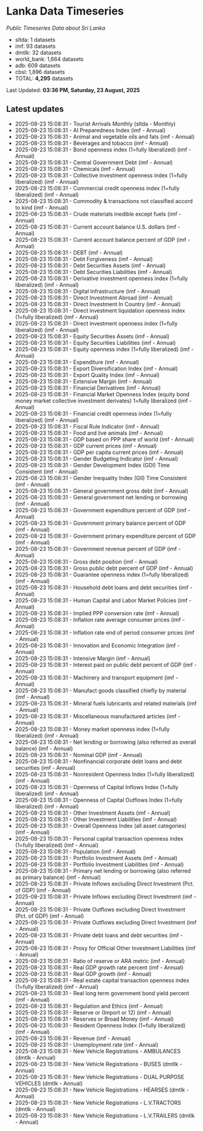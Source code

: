 # Lanka Data Timeseries
*Public Timeseries Data about Sri Lanka*

* sltda: 1 datasets
* imf: 93 datasets
* dmtlk: 32 datasets
* world_bank: 1,664 datasets
* adb: 609 datasets
* cbsl: 1,896 datasets
* TOTAL: **4,295** datasets

Last Updated: **03:36 PM, Saturday, 23 August, 2025**

## Latest updates

* 2025-08-23 15:08:31 - Tourist Arrivals Monthly (sltda - Monthly)
* 2025-08-23 15:08:31 - AI Preparedness Index (imf - Annual)
* 2025-08-23 15:08:31 - Animal and vegetable oils and fats (imf - Annual)
* 2025-08-23 15:08:31 - Beverages and tobacco (imf - Annual)
* 2025-08-23 15:08:31 - Bond openness index (1=fully liberalized) (imf - Annual)
* 2025-08-23 15:08:31 - Central Government Debt (imf - Annual)
* 2025-08-23 15:08:31 - Chemicals (imf - Annual)
* 2025-08-23 15:08:31 - Collective investment openness index (1=fully liberalized) (imf - Annual)
* 2025-08-23 15:08:31 - Commercial credit openness index (1=fully liberalized) (imf - Annual)
* 2025-08-23 15:08:31 - Commodity & transactions not classified accord to kind (imf - Annual)
* 2025-08-23 15:08:31 - Crude materials inedible except fuels (imf - Annual)
* 2025-08-23 15:08:31 - Current account balance U.S. dollars (imf - Annual)
* 2025-08-23 15:08:31 - Current account balance percent of GDP (imf - Annual)
* 2025-08-23 15:08:31 - DEBT (imf - Annual)
* 2025-08-23 15:08:31 - Debt Forgiveness (imf - Annual)
* 2025-08-23 15:08:31 - Debt Securities Assets (imf - Annual)
* 2025-08-23 15:08:31 - Debt Securities Liabilities (imf - Annual)
* 2025-08-23 15:08:31 - Derivative investment openness index (1=fully liberalized) (imf - Annual)
* 2025-08-23 15:08:31 - Digital Infrastructure (imf - Annual)
* 2025-08-23 15:08:31 - Direct Investment Abroad (imf - Annual)
* 2025-08-23 15:08:31 - Direct Investment In Country (imf - Annual)
* 2025-08-23 15:08:31 - Direct investment liquidation openness index (1=fully liberalized) (imf - Annual)
* 2025-08-23 15:08:31 - Direct investment openness index (1=fully liberalized) (imf - Annual)
* 2025-08-23 15:08:31 - Equity Securities Assets (imf - Annual)
* 2025-08-23 15:08:31 - Equity Securities Liabilities (imf - Annual)
* 2025-08-23 15:08:31 - Equity openness index (1=fully liberalized) (imf - Annual)
* 2025-08-23 15:08:31 - Expenditure (imf - Annual)
* 2025-08-23 15:08:31 - Export Diversification Index (imf - Annual)
* 2025-08-23 15:08:31 - Export Quality Index (imf - Annual)
* 2025-08-23 15:08:31 - Extensive Margin (imf - Annual)
* 2025-08-23 15:08:31 - Financial Derivatives (imf - Annual)
* 2025-08-23 15:08:31 - Financial Market Openness Index (equity bond money market collective investment derivates) 1=fully liberalized (imf - Annual)
* 2025-08-23 15:08:31 - Financial credit openness index (1=fully liberalized) (imf - Annual)
* 2025-08-23 15:08:31 - Fiscal Rule Indicator (imf - Annual)
* 2025-08-23 15:08:31 - Food and live animals (imf - Annual)
* 2025-08-23 15:08:31 - GDP based on PPP share of world (imf - Annual)
* 2025-08-23 15:08:31 - GDP current prices (imf - Annual)
* 2025-08-23 15:08:31 - GDP per capita current prices (imf - Annual)
* 2025-08-23 15:08:31 - Gender Budgeting Indicator (imf - Annual)
* 2025-08-23 15:08:31 - Gender Development Index (GDI) Time Consistent (imf - Annual)
* 2025-08-23 15:08:31 - Gender Inequality Index (GII) Time Consistent (imf - Annual)
* 2025-08-23 15:08:31 - General government gross debt (imf - Annual)
* 2025-08-23 15:08:31 - General government net lending or borrowing (imf - Annual)
* 2025-08-23 15:08:31 - Government expenditure percent of GDP (imf - Annual)
* 2025-08-23 15:08:31 - Government primary balance percent of GDP (imf - Annual)
* 2025-08-23 15:08:31 - Government primary expenditure percent of GDP (imf - Annual)
* 2025-08-23 15:08:31 - Government revenue percent of GDP (imf - Annual)
* 2025-08-23 15:08:31 - Gross debt position (imf - Annual)
* 2025-08-23 15:08:31 - Gross public debt percent of GDP (imf - Annual)
* 2025-08-23 15:08:31 - Guarantee openness index (1=fully liberalized) (imf - Annual)
* 2025-08-23 15:08:31 - Household debt loans and debt securities (imf - Annual)
* 2025-08-23 15:08:31 - Human Capital and Labor Market Policies (imf - Annual)
* 2025-08-23 15:08:31 - Implied PPP conversion rate (imf - Annual)
* 2025-08-23 15:08:31 - Inflation rate average consumer prices (imf - Annual)
* 2025-08-23 15:08:31 - Inflation rate end of period consumer prices (imf - Annual)
* 2025-08-23 15:08:31 - Innovation and Economic Integration (imf - Annual)
* 2025-08-23 15:08:31 - Intensive Margin (imf - Annual)
* 2025-08-23 15:08:31 - Interest paid on public debt percent of GDP (imf - Annual)
* 2025-08-23 15:08:31 - Machinery and transport equipment (imf - Annual)
* 2025-08-23 15:08:31 - Manufact goods classified chiefly by material (imf - Annual)
* 2025-08-23 15:08:31 - Mineral fuels lubricants and related materials (imf - Annual)
* 2025-08-23 15:08:31 - Miscellaneous manufactured articles (imf - Annual)
* 2025-08-23 15:08:31 - Money market openness index (1=fully liberalized) (imf - Annual)
* 2025-08-23 15:08:31 - Net lending or borrowing (also referred as overall balance) (imf - Annual)
* 2025-08-23 15:08:31 - Nominal GDP (imf - Annual)
* 2025-08-23 15:08:31 - Nonfinancial corporate debt loans and debt securities (imf - Annual)
* 2025-08-23 15:08:31 - Nonresident Openness Index (1=fully liberalized) (imf - Annual)
* 2025-08-23 15:08:31 - Openness of Capital Inflows Index (1=fully liberalized) (imf - Annual)
* 2025-08-23 15:08:31 - Openness of Capital Outflows Index (1=fully liberalized) (imf - Annual)
* 2025-08-23 15:08:31 - Other Investment Assets (imf - Annual)
* 2025-08-23 15:08:31 - Other Investment Liabilities (imf - Annual)
* 2025-08-23 15:08:31 - Overall Openness Index (all asset categories) (imf - Annual)
* 2025-08-23 15:08:31 - Personal capital transaction openness index (1=fully liberalized) (imf - Annual)
* 2025-08-23 15:08:31 - Population (imf - Annual)
* 2025-08-23 15:08:31 - Portfolio Investment Assets (imf - Annual)
* 2025-08-23 15:08:31 - Portfolio Investment Liabilities (imf - Annual)
* 2025-08-23 15:08:31 - Primary net lending or borrowing (also referred as primary balance) (imf - Annual)
* 2025-08-23 15:08:31 - Private Inflows excluding Direct Investment (Pct. of GDP) (imf - Annual)
* 2025-08-23 15:08:31 - Private Inflows excluding Direct Investment (imf - Annual)
* 2025-08-23 15:08:31 - Private Outflows excluding Direct Investment (Pct. of GDP) (imf - Annual)
* 2025-08-23 15:08:31 - Private Outflows excluding Direct Investment (imf - Annual)
* 2025-08-23 15:08:31 - Private debt loans and debt securities (imf - Annual)
* 2025-08-23 15:08:31 - Proxy for Official Other Investment Liabilities (imf - Annual)
* 2025-08-23 15:08:31 - Ratio of reserve or ARA metric (imf - Annual)
* 2025-08-23 15:08:31 - Real GDP growth rate percent (imf - Annual)
* 2025-08-23 15:08:31 - Real GDP growth (imf - Annual)
* 2025-08-23 15:08:31 - Real estate capital transaction openness index (1=fully liberalized) (imf - Annual)
* 2025-08-23 15:08:31 - Real long term government bond yield percent (imf - Annual)
* 2025-08-23 15:08:31 - Regulation and Ethics (imf - Annual)
* 2025-08-23 15:08:31 - Reserve or (Import or 12) (imf - Annual)
* 2025-08-23 15:08:31 - Reserves or Broad Money (imf - Annual)
* 2025-08-23 15:08:31 - Resident Openness Index (1=fully liberalized) (imf - Annual)
* 2025-08-23 15:08:31 - Revenue (imf - Annual)
* 2025-08-23 15:08:31 - Unemployment rate (imf - Annual)
* 2025-08-23 15:08:31 - New Vehicle Registrations - AMBULANCES (dmtlk - Annual)
* 2025-08-23 15:08:31 - New Vehicle Registrations - BUSES (dmtlk - Annual)
* 2025-08-23 15:08:31 - New Vehicle Registrations - DUAL PURPOSE VEHICLES (dmtlk - Annual)
* 2025-08-23 15:08:31 - New Vehicle Registrations - HEARSES (dmtlk - Annual)
* 2025-08-23 15:08:31 - New Vehicle Registrations - L.V.TRACTORS (dmtlk - Annual)
* 2025-08-23 15:08:31 - New Vehicle Registrations - L.V.TRAILERS (dmtlk - Annual)